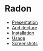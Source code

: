 Radon
=====

* [Presentation](presentation)
* [Architecture](architecture/index)
* [Installation](install/index)
* [Usage](usage/index)
* [Screenshots](screenshots/index)
